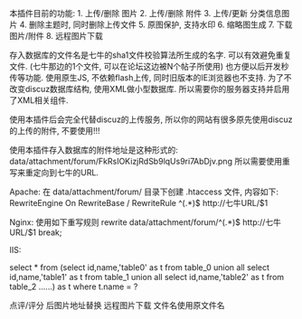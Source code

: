 本插件目前的功能: 
    1. 上传/删除 图片
    2. 上传/删除 附件
    3. 上传/更新 分类信息图片
    4. 删除主题时, 同时删除上传文件
    5. 原图保护, 支持水印
    6. 缩略图生成
    7. 下载 图片/附件
    8. 远程图片下载

存入数据库的文件名是七牛的sha1文件校验算法所生成的名字. 可以有效避免重复文件.
(七牛那边的1个文件, 可以在论坛这边被N个帖子所使用)
也方便以后开发秒传等功能. 使用原生JS, 不依赖flash上传, 同时旧版本的IE浏览器也不支持.
为了不改变discuz数据库结构, 使用XML做小型数据库. 所以需要你的服务器支持并启用了XML相关组件.

使用本插件后会完全代替discuz的上传服务, 所以你的网站有很多原先使用discuz的上传的附件, 不要使用!!!

使用本插件存入数据库的附件地址是这种形式的: data/attachment/forum/FkRsIOKizjRdSb9lqUs9ri7AbDjv.png
所以需要使用重写来重定向到七牛的URL.

Apache: 
在 data/attachment/forum/ 目录下创建 .htaccess 文件, 内容如下: 
RewriteEngine On
RewriteBase /
RewriteRule ^(.*)$ http://七牛URL/$1

Nginx: 
使用如下重写规则
rewrite data/attachment/forum/^(.*)$ http://七牛URL/$1 break;

IIS: 
<rule name="301Redirect" stopProcessing="true">
	<match url="data/attachment/forum/(.*)" />
	<action type="Redirect" url="http://七牛URL/{R:1}" redirectType="Permanent" />
</rule>



select * from (select id,name,'table0' as t from table_0 union all select id,name,'table1' as t from table_1 union all select id,name,'table2' as t from table_2 ......) as t where t.name = ?

点评/评分 后图片地址替换
远程图片下载 文件名使用原文件名